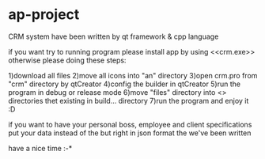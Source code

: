 # ap-project
CRM system have been written by qt framework &amp; cpp language 



if you want try to running program please install app by using <<crm.exe>>
otherwise please doing these steps:

1)download all files
2)move all icons into "an" directory
3)open crm.pro from "crm" directory by qtCreator 
4)config the builder in qtCreator
5)run the program in debug or release mode
6)move "files" directory into <<debug and release>> directories thet existing in build... directory
7)run the program and enjoy it :D
  
  
  
  if you want to have your personal boss, employee and client specifications put your data instead of the but right in json format the we've been written
  
  
  have a nice time :-*
